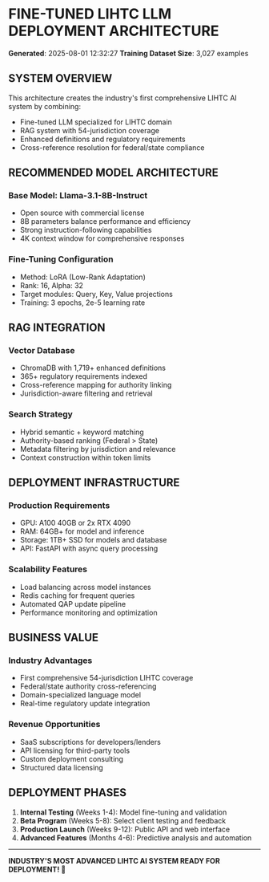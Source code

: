 # FINE-TUNED LIHTC LLM DEPLOYMENT ARCHITECTURE

**Generated**: 2025-08-01 12:32:27
**Training Dataset Size**: 3,027 examples

## SYSTEM OVERVIEW

This architecture creates the industry's first comprehensive LIHTC AI system by combining:
- Fine-tuned LLM specialized for LIHTC domain
- RAG system with 54-jurisdiction coverage  
- Enhanced definitions and regulatory requirements
- Cross-reference resolution for federal/state compliance

## RECOMMENDED MODEL ARCHITECTURE

### Base Model: Llama-3.1-8B-Instruct
- Open source with commercial license
- 8B parameters balance performance and efficiency
- Strong instruction-following capabilities
- 4K context window for comprehensive responses

### Fine-Tuning Configuration
- Method: LoRA (Low-Rank Adaptation)
- Rank: 16, Alpha: 32
- Target modules: Query, Key, Value projections
- Training: 3 epochs, 2e-5 learning rate

## RAG INTEGRATION

### Vector Database
- ChromaDB with 1,719+ enhanced definitions
- 365+ regulatory requirements indexed
- Cross-reference mapping for authority linking
- Jurisdiction-aware filtering and retrieval

### Search Strategy
- Hybrid semantic + keyword matching
- Authority-based ranking (Federal > State)
- Metadata filtering by jurisdiction and relevance
- Context construction within token limits

## DEPLOYMENT INFRASTRUCTURE

### Production Requirements
- GPU: A100 40GB or 2x RTX 4090
- RAM: 64GB+ for model and inference
- Storage: 1TB+ SSD for models and database
- API: FastAPI with async query processing

### Scalability Features
- Load balancing across model instances
- Redis caching for frequent queries
- Automated QAP update pipeline
- Performance monitoring and optimization

## BUSINESS VALUE

### Industry Advantages
- First comprehensive 54-jurisdiction LIHTC coverage
- Federal/state authority cross-referencing
- Domain-specialized language model
- Real-time regulatory update integration

### Revenue Opportunities
- SaaS subscriptions for developers/lenders
- API licensing for third-party tools
- Custom deployment consulting
- Structured data licensing

## DEPLOYMENT PHASES

1. **Internal Testing** (Weeks 1-4): Model fine-tuning and validation
2. **Beta Program** (Weeks 5-8): Select client testing and feedback
3. **Production Launch** (Weeks 9-12): Public API and web interface
4. **Advanced Features** (Months 4-6): Predictive analysis and automation

---

**INDUSTRY'S MOST ADVANCED LIHTC AI SYSTEM READY FOR DEPLOYMENT! 🚀**
